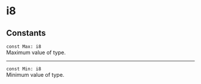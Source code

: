 # i8

## Constants
`const Max: i8`\
Maximum value of type.

---

`const Min: i8`\
Minimum value of type. 